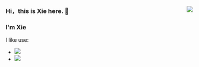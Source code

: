 ### Hi，this is Xie here. 👋  <img  src="https://github-readme-stats.vercel.app/api?username=Xie1522" align='right'/>
### I'm Xie
I like use:  
* ![](https://img.shields.io/badge/Python-plastic?style=plastic&logo=python&color=green&link=https://python.org)  
* ![](https://img.shields.io/badge/Git-plastic?style=plastic&logo=git&color=blace&link=https://git-scm.com/)


<!--
**Xie1522/Xie1522** is a ✨ _special_ ✨ repository because its `README.md` (this file) appears on your GitHub profile.

Here are some ideas to get you started:

- 🔭 I’m currently working on ...
- 🌱 I’m currently learning ...
- 👯 I’m looking to collaborate on ...
- 🤔 I’m looking for help with ...
- 💬 Ask me about ...
- 📫 How to reach me: ...
- 😄 Pronouns: ...
- ⚡ Fun fact: ...
-->
